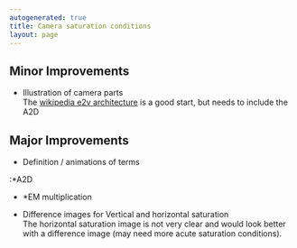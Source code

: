 ```yaml
---
autogenerated: true
title: Camera saturation conditions
layout: page
---
```


## Minor Improvements

  - Illustration of camera parts  
    The [wikipedia e2v
    architecture](http://en.wikipedia.org/wiki/File:media/EMCCD2_color_en.svg)
    is a good start, but needs to include the A2D

## Major Improvements

  - Definition / animations of terms

:\*A2D

  - \*EM multiplication

<!-- end list -->

  - Difference images for Vertical and horizontal saturation  
    The horizontal saturation image is not very clear and would look
    better with a difference image (may need more acute saturation
    conditions).
